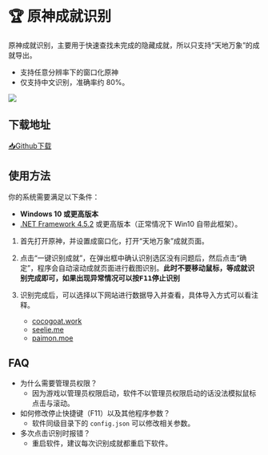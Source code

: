 # 🏆 原神成就识别

原神成就识别，主要用于快速查找未完成的隐藏成就，所以只支持“天地万象”的成就导出。

* 支持任意分辨率下的窗口化原神
* 仅支持中文识别，准确率约 80%。

![](https://raw.githubusercontent.com/babalae/genshin-achievement-toy/master/Docs/demo.gif)
                                              
## 下载地址

[📥Github下载](https://github.com/babalae/genshin-achievement-toy/releases/download/v1.0/GenshinAchievement_v1.0.zip)

## 使用方法

你的系统需要满足以下条件：
  * **Windows 10 或更高版本**
  * [.NET Framework 4.5.2](https://www.microsoft.com/en-us/download/details.aspx?id=42642) 或更高版本（正常情况下 Win10 自带此框架）。


1. 首先打开原神，并设置成窗口化，打开“天地万象”成就页面。

2. 点击“一键识别成就”，在弹出框中确认识别选区没有问题后，然后点击“确定”，程序会自动滚动成就页面进行截图识别。**此时不要移动鼠标，等成就识别完成即可，如果出现异常情况可以按<kbd>F11</kbd>停止识别**

3. 识别完成后，可以选择以下网站进行数据导入并查看，具体导入方式可以看注释。
    * [cocogoat.work](https://cocogoat.work/)
    * [seelie.me](https://seelie.me/)
    * [paimon.moe](https://paimon.moe/)

## FAQ
* 为什么需要管理员权限？
  * 因为游戏以管理员权限启动，软件不以管理员权限启动的话没法模拟鼠标点击与滚动。
* 如何修改停止快捷键（F11）以及其他程序参数？
  * 软件同级目录下的 `config.json` 可以修改相关参数。
* 多次点击识别时报错？
  * 重启软件，建议每次识别成就都重启下软件。